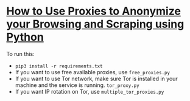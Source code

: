 # [How to Use Proxies to Anonymize your Browsing and Scraping using Python](https://www.thepythoncode.com/article/using-proxies-using-requests-in-python)
To run this:
- `pip3 install -r requirements.txt`
- If you want to use free available proxies, use `free_proxies.py`
- If you want to use Tor network, make sure Tor is installed in your machine and the service is running. `tor_proxy.py`
- If you want IP rotation on Tor, use `multiple_tor_proxies.py`